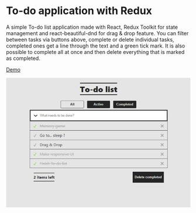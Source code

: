 # To-do application with Redux

A simple To-do list application made with React, Redux Toolkit for state management and react-beautiful-dnd for drag & drop feature.
You can filter between tasks via buttons above, complete or delete individual tasks,
completed ones get a line through the text and a green tick mark. It is also possible to
complete all at once and then delete everything that is marked as completed.

[Demo](https://www.veprekj.cz/todoRedux)

![](../images/Todo.png)
